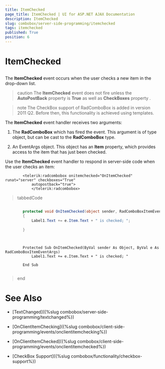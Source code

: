 ```yaml
---
title: ItemChecked
page_title: ItemChecked | UI for ASP.NET AJAX Documentation
description: ItemChecked
slug: combobox/server-side-programming/itemchecked
tags: itemchecked
published: True
position: 6
---
```


# ItemChecked



## 

The __ItemChecked__ event occurs when the user checks a new item in the drop-down list.

>caution The __ItemChecked__ event does not fire unless the __AutoPostBack__ property is __True__ as well as __CheckBoxes__ property .
>


>note The CheckBox support of RadComboBox is added in version 2011 Q2. Before then, this functionality is achieved using templates.
>


The __ItemChecked__ event handler receives two arguments:

1. The __RadComboBox__ which has fired the event. This argument is of type object, but can be cast to the __RadComboBox__ type.

1. An EventArgs object. This object has an __Item__ property, which provides access to the item that has just been checked.

Use the __ItemChecked__ event handler to respond in server-side code when the user checks an item:

````ASPNET
	    <telerik:radcombobox onitemchecked="OnItemChecked" runat="server" checkboxes="True"
	        autopostback="true">          
	        </telerik:radcombobox>
````



>tabbedCode

````C#
	
	    protected void OnItemChecked(object sender, RadComboBoxItemEventArgs e)
	    {
	        Label1.Text += e.Item.Text + " is checked; ";
	
	    }
	
````
````VB.NET
	
	    Protected Sub OnItemChecked(ByVal sender As Object, ByVal e As RadComboBoxItemEventArgs)
	        Label1.Text += e.Item.Text + " is checked; "
	
	    End Sub
	
````
>end

# See Also

 * [TextChanged]({%slug combobox/server-side-programming/textchanged%})

 * [OnClientItemChecking]({%slug combobox/client-side-programming/events/onclientitemchecking%})

 * [OnClientItemChecked]({%slug combobox/client-side-programming/events/onclientitemchecked%})

 * [CheckBox Support]({%slug combobox/functionality/checkbox-support%})
